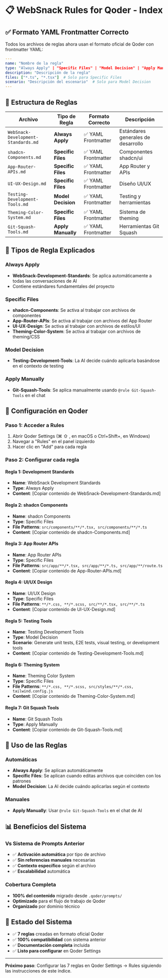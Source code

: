 # 📋 WebSnack Rules for Qoder - Index

## ✅ Formato YAML Frontmatter Correcto

Todos los archivos de reglas ahora usan el formato oficial de Qoder con frontmatter YAML:

```yaml
---
name: "Nombre de la regla"
type: "Always Apply" | "Specific Files" | "Model Decision" | "Apply Manually"
description: "Descripción de la regla"
files: ["*.ts", "*.tsx"]  # Solo para Specific Files
scenario: "Descripción del escenario"  # Solo para Model Decision
---
```

## 📂 Estructura de Reglas

| Archivo | Tipo de Regla | Formato Correcto | Descripción |
|---------|---------------|------------------|-------------|
| `WebSnack-Development-Standards.md` | **Always Apply** | ✅ YAML Frontmatter | Estándares generales de desarrollo |
| `shadcn-Components.md` | **Specific Files** | ✅ YAML Frontmatter | Componentes shadcn/ui |
| `App-Router-APIs.md` | **Specific Files** | ✅ YAML Frontmatter | App Router y APIs |
| `UI-UX-Design.md` | **Specific Files** | ✅ YAML Frontmatter | Diseño UI/UX |
| `Testing-Development-Tools.md` | **Model Decision** | ✅ YAML Frontmatter | Testing y herramientas |
| `Theming-Color-System.md` | **Specific Files** | ✅ YAML Frontmatter | Sistema de theming |
| `Git-Squash-Tools.md` | **Apply Manually** | ✅ YAML Frontmatter | Herramientas Git Squash |

## 🎯 Tipos de Regla Explicados

### Always Apply
- **WebSnack-Development-Standards**: Se aplica automáticamente a todas las conversaciones de AI
- Contiene estándares fundamentales del proyecto

### Specific Files  
- **shadcn-Components**: Se activa al trabajar con archivos de componentes
- **App-Router-APIs**: Se activa al trabajar con archivos del App Router
- **UI-UX-Design**: Se activa al trabajar con archivos de estilos/UI
- **Theming-Color-System**: Se activa al trabajar con archivos de theming/CSS

### Model Decision
- **Testing-Development-Tools**: La AI decide cuándo aplicarla basándose en el contexto de testing

### Apply Manually
- **Git-Squash-Tools**: Se aplica manualmente usando `@rule Git-Squash-Tools` en el chat

## 🚀 Configuración en Qoder

### Paso 1: Acceder a Rules
1. Abrir Qoder Settings (⌘ ⇧ , en macOS o Ctrl+Shift+, en Windows)
2. Navegar a "Rules" en el panel izquierdo
3. Hacer clic en "Add" para cada regla

### Paso 2: Configurar cada regla

#### Regla 1: Development Standards
- **Name**: WebSnack Development Standards
- **Type**: Always Apply
- **Content**: [Copiar contenido de WebSnack-Development-Standards.md]

#### Regla 2: shadcn Components
- **Name**: shadcn Components
- **Type**: Specific Files
- **File Patterns**: `src/components/**/*.tsx, src/components/**/*.ts`
- **Content**: [Copiar contenido de shadcn-Components.md]

#### Regla 3: App Router APIs
- **Name**: App Router APIs
- **Type**: Specific Files
- **File Patterns**: `src/app/**/*.tsx, src/app/**/*.ts, src/app/**/route.ts`
- **Content**: [Copiar contenido de App-Router-APIs.md]

#### Regla 4: UI/UX Design
- **Name**: UI/UX Design
- **Type**: Specific Files
- **File Patterns**: `**/*.css, **/*.scss, src/**/*.tsx, src/**/*.ts`
- **Content**: [Copiar contenido de UI-UX-Design.md]

#### Regla 5: Testing Tools
- **Name**: Testing Development Tools
- **Type**: Model Decision
- **Scenario**: Generate unit tests, E2E tests, visual testing, or development tools
- **Content**: [Copiar contenido de Testing-Development-Tools.md]

#### Regla 6: Theming System
- **Name**: Theming Color System
- **Type**: Specific Files
- **File Patterns**: `**/*.css, **/*.scss, src/styles/**/*.css, tailwind.config.js`
- **Content**: [Copiar contenido de Theming-Color-System.md]

#### Regla 7: Git Squash Tools
- **Name**: Git Squash Tools
- **Type**: Apply Manually
- **Content**: [Copiar contenido de Git-Squash-Tools.md]

## 🔧 Uso de las Reglas

### Automáticas
- **Always Apply**: Se aplican automáticamente
- **Specific Files**: Se aplican cuando editas archivos que coinciden con los patrones
- **Model Decision**: La AI decide cuándo aplicarlas según el contexto

### Manuales
- **Apply Manually**: Usar `@rule Git-Squash-Tools` en el chat de AI

## 📊 Beneficios del Sistema

### Vs Sistema de Prompts Anterior
- ✅ **Activación automática** por tipo de archivo
- ✅ **Sin referencias manuales** necesarias
- ✅ **Contexto específico** según el archivo
- ✅ **Escalabilidad** automática

### Cobertura Completa
- **100% del contenido** migrado desde `.qoder/prompts/`
- **Optimizado** para el flujo de trabajo de Qoder
- **Organizado** por dominio técnico

## 🎯 Estado del Sistema

- ✅ **7 reglas** creadas en formato oficial Qoder
- ✅ **100% compatibilidad** con sistema anterior
- ✅ **Documentación completa** incluida
- ✅ **Listo para configurar** en Qoder Settings

---

**Próximo paso**: Configurar las 7 reglas en Qoder Settings → Rules siguiendo las instrucciones de este índice.